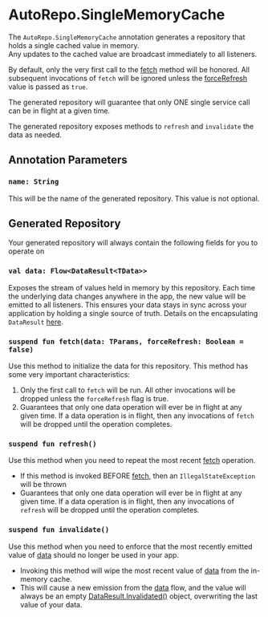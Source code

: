 # AutoRepo.SingleMemoryCache
The `AutoRepo.SingleMemoryCache` annotation generates a repository that holds a single cached value in memory. <br> 
Any updates to the cached value are broadcast immediately to all listeners.

By default, only the very first call to the [fetch](#suspend-fun-fetchdata-tparams-forcerefresh-boolean--false) method will be honored. All subsequent invocations of `fetch` will
be ignored unless the [forceRefresh](#suspend-fun-fetchdata-tparams-forcerefresh-boolean--false) value is passed as `true`.

The generated repository will guarantee that only ONE single service call can be in flight at a given time. 

The generated repository exposes methods to `refresh` and `invalidate` the data as needed.


## Annotation Parameters
### `name: String`
This will be the name of the generated repository. This value is not optional.

## Generated Repository
Your generated repository will always contain the following fields for you to operate on
### `val data: Flow<DataResult<TData>>`
Exposes the stream of values held in memory by this repository. Each time the underlying data changes anywhere in the 
app, the new value will be emitted to all listeners. This ensures your data stays in sync across your application by holding a 
single source of truth. Details on the encapsulating `DataResult` [here](DATA_RESULT.md).

### `suspend fun fetch(data: TParams, forceRefresh: Boolean = false)`
Use this method to initialize the data for this repository. This method has some very important characteristics:
1. Only the first call to `fetch` will be run. All other invocations will be dropped unless the `forceRefresh` flag is true.
2. Guarantees that only one data operation will ever be in flight at any given time. If a data operation is in flight, then any invocations of `fetch` will be dropped until the operation completes.

### `suspend fun refresh()`
Use this method when you need to repeat the most recent [fetch](#suspend-fun-fetchdata-tparams-forcerefresh-boolean--false) operation.
- If this method is invoked BEFORE [fetch](#suspend-fun-fetchdata-tparams-forcerefresh-boolean--false), then an `IllegalStateException` will be thrown
- Guarantees that only one data operation will ever be in flight at any given time. If a data operation is in flight, then any invocations of `refresh` will be dropped until the operation completes.

### `suspend fun invalidate()`
Use this method when you need to enforce that the most recently emitted value of [data](#val-data-flowdataresulttdata)
should no longer be used in your app.
- Invoking this method will wipe the most recent value of [data](#val-data-flowdataresulttdata) from the in-memory cache.
- This will cause a new emission from the [data](#val-data-flowdataresulttdata) flow, and the value will always be an empty [DataResult.Invalidated()](DATA_RESULT.md) object, overwriting the last value of your data.
